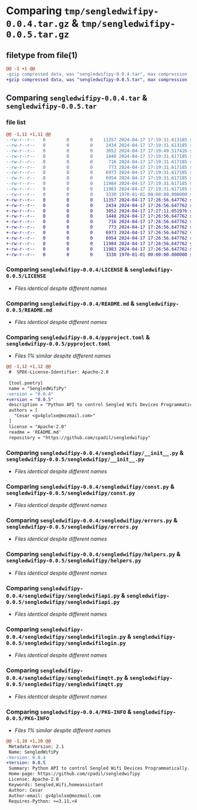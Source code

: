 # Comparing `tmp/sengledwifipy-0.0.4.tar.gz` & `tmp/sengledwifipy-0.0.5.tar.gz`

## filetype from file(1)

```diff
@@ -1 +1 @@
-gzip compressed data, was "sengledwifipy-0.0.4.tar", max compression
+gzip compressed data, was "sengledwifipy-0.0.5.tar", max compression
```

## Comparing `sengledwifipy-0.0.4.tar` & `sengledwifipy-0.0.5.tar`

### file list

```diff
@@ -1,11 +1,11 @@
--rw-r--r--   0        0        0    11357 2024-04-17 17:19:31.613185 sengledwifipy-0.0.4/LICENSE
--rw-r--r--   0        0        0     2434 2024-04-17 17:19:31.613185 sengledwifipy-0.0.4/README.md
--rw-r--r--   0        0        0     3052 2024-04-17 17:19:49.517426 sengledwifipy-0.0.4/pyproject.toml
--rw-r--r--   0        0        0     1448 2024-04-17 17:19:31.617185 sengledwifipy-0.0.4/sengledwifipy/__init__.py
--rw-r--r--   0        0        0      716 2024-04-17 17:19:31.617185 sengledwifipy-0.0.4/sengledwifipy/const.py
--rw-r--r--   0        0        0      773 2024-04-17 17:19:31.617185 sengledwifipy-0.0.4/sengledwifipy/errors.py
--rw-r--r--   0        0        0     6973 2024-04-17 17:19:31.617185 sengledwifipy-0.0.4/sengledwifipy/helpers.py
--rw-r--r--   0        0        0     6954 2024-04-17 17:19:31.617185 sengledwifipy-0.0.4/sengledwifipy/sengledwifiapi.py
--rw-r--r--   0        0        0    11984 2024-04-17 17:19:31.617185 sengledwifipy-0.0.4/sengledwifipy/sengledwifilogin.py
--rw-r--r--   0        0        0    11983 2024-04-17 17:19:31.617185 sengledwifipy-0.0.4/sengledwifipy/sengledwifimqtt.py
--rw-r--r--   0        0        0     3330 1970-01-01 00:00:00.000000 sengledwifipy-0.0.4/PKG-INFO
+-rw-r--r--   0        0        0    11357 2024-04-17 17:26:56.647762 sengledwifipy-0.0.5/LICENSE
+-rw-r--r--   0        0        0     2434 2024-04-17 17:26:56.647762 sengledwifipy-0.0.5/README.md
+-rw-r--r--   0        0        0     3052 2024-04-17 17:27:11.051976 sengledwifipy-0.0.5/pyproject.toml
+-rw-r--r--   0        0        0     1448 2024-04-17 17:26:56.647762 sengledwifipy-0.0.5/sengledwifipy/__init__.py
+-rw-r--r--   0        0        0      716 2024-04-17 17:26:56.647762 sengledwifipy-0.0.5/sengledwifipy/const.py
+-rw-r--r--   0        0        0      773 2024-04-17 17:26:56.647762 sengledwifipy-0.0.5/sengledwifipy/errors.py
+-rw-r--r--   0        0        0     6973 2024-04-17 17:26:56.647762 sengledwifipy-0.0.5/sengledwifipy/helpers.py
+-rw-r--r--   0        0        0     6954 2024-04-17 17:26:56.647762 sengledwifipy-0.0.5/sengledwifipy/sengledwifiapi.py
+-rw-r--r--   0        0        0    11984 2024-04-17 17:26:56.647762 sengledwifipy-0.0.5/sengledwifipy/sengledwifilogin.py
+-rw-r--r--   0        0        0    11983 2024-04-17 17:26:56.647762 sengledwifipy-0.0.5/sengledwifipy/sengledwifimqtt.py
+-rw-r--r--   0        0        0     3330 1970-01-01 00:00:00.000000 sengledwifipy-0.0.5/PKG-INFO
```

### Comparing `sengledwifipy-0.0.4/LICENSE` & `sengledwifipy-0.0.5/LICENSE`

 * *Files identical despite different names*

### Comparing `sengledwifipy-0.0.4/README.md` & `sengledwifipy-0.0.5/README.md`

 * *Files identical despite different names*

### Comparing `sengledwifipy-0.0.4/pyproject.toml` & `sengledwifipy-0.0.5/pyproject.toml`

 * *Files 1% similar despite different names*

```diff
@@ -1,12 +1,12 @@
 #  SPDX-License-Identifier: Apache-2.0
 
 [tool.poetry]
 name = "SengledWifiPy"
-version = "0.0.4"
+version = "0.0.5"
 description = "Python API to control Sengled Wifi Devices Programmatically."
 authors = [
   "Cesar <gv4plolxe@mozmail.com>"
 ]
 license = "Apache-2.0"
 readme = 'README.md'
 repository = "https://github.com/cpadil/sengledwifipy"
```

### Comparing `sengledwifipy-0.0.4/sengledwifipy/__init__.py` & `sengledwifipy-0.0.5/sengledwifipy/__init__.py`

 * *Files identical despite different names*

### Comparing `sengledwifipy-0.0.4/sengledwifipy/const.py` & `sengledwifipy-0.0.5/sengledwifipy/const.py`

 * *Files identical despite different names*

### Comparing `sengledwifipy-0.0.4/sengledwifipy/errors.py` & `sengledwifipy-0.0.5/sengledwifipy/errors.py`

 * *Files identical despite different names*

### Comparing `sengledwifipy-0.0.4/sengledwifipy/helpers.py` & `sengledwifipy-0.0.5/sengledwifipy/helpers.py`

 * *Files identical despite different names*

### Comparing `sengledwifipy-0.0.4/sengledwifipy/sengledwifiapi.py` & `sengledwifipy-0.0.5/sengledwifipy/sengledwifiapi.py`

 * *Files identical despite different names*

### Comparing `sengledwifipy-0.0.4/sengledwifipy/sengledwifilogin.py` & `sengledwifipy-0.0.5/sengledwifipy/sengledwifilogin.py`

 * *Files identical despite different names*

### Comparing `sengledwifipy-0.0.4/sengledwifipy/sengledwifimqtt.py` & `sengledwifipy-0.0.5/sengledwifipy/sengledwifimqtt.py`

 * *Files identical despite different names*

### Comparing `sengledwifipy-0.0.4/PKG-INFO` & `sengledwifipy-0.0.5/PKG-INFO`

 * *Files 1% similar despite different names*

```diff
@@ -1,10 +1,10 @@
 Metadata-Version: 2.1
 Name: SengledWifiPy
-Version: 0.0.4
+Version: 0.0.5
 Summary: Python API to control Sengled Wifi Devices Programmatically.
 Home-page: https://github.com/cpadil/sengledwifipy
 License: Apache-2.0
 Keywords: Sengled,Wifi,homeassistant
 Author: Cesar
 Author-email: gv4plolxe@mozmail.com
 Requires-Python: >=3.11,<4
```

